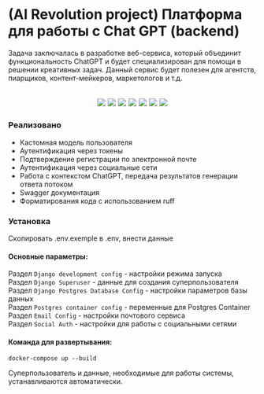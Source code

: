 # (AI Revolution project) Платформа для работы с Chat GPT (backend)

Задача заключалась в разработке веб-сервиса, который объединит функциональность ChatGPT и будет специализирован для помощи в решении креативных задач. Данный сервис будет полезен для агентств, пиарщиков, контент-мейкеров, маркетологов и т.д.

<h2 align="center">
<p align="center">
<img src="https://img.shields.io/badge/Django-4.2.6-green">
<img src="https://img.shields.io/badge/DRF-3.14-green">
<img src="https://img.shields.io/badge/drfyasg-1.21-green">
<img src="https://img.shields.io/badge/djoser-2.2-green">
<img src="https://img.shields.io/badge/openai-3.2-red">
<img src="https://img.shields.io/badge/gunicorn-21.2-blue">
<img src="https://img.shields.io/badge/docker-3.9-blue">
</p>
</h2>

### Реализовано

- Кастомная модель пользователя
- Аутентификация через токены
- Подтверждение регистрации по электронной почте
- Аутентификация через социальные сети
- Работа с контекстом ChatGPT, передача результатов генерации ответа потоком
- Swagger документация
- Форматирования кода с использованием ruff

### Установка
Скопировать .env.exemple в .env, внести данные

#### Основные параметры:<br>
Раздел `Django development config` - настройки режима запуска<br>
Раздел `Django Superuser` - данные для создания суперпользователя<br>
Раздел `Django Postgres Database Config` - настройки параметров базы данных<br>
Раздел `Postgres container config` - переменные для Postgres Container<br>
Раздел `Email Config` - настройки почтового сервиса<br>
Раздел `Social Auth` - настройки для работы с социальными сетями

#### Команда для развертывания:
```
docker-compose up --build
```
Суперпользователь и данные, необходимые для работы системы, устанавливаются автоматически.
